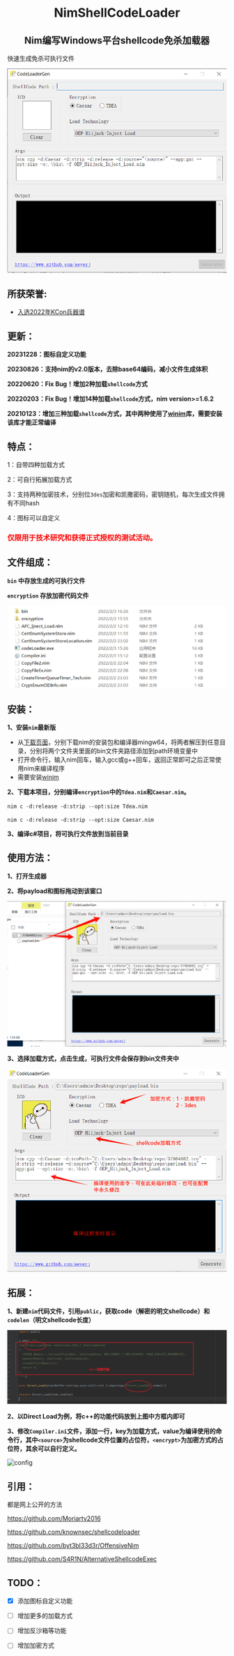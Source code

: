 <h1 align="center"> NimShellCodeLoader</h1><h2 align="center">Nim编写Windows平台shellcode免杀加载器</h2>
快速生成免杀可执行文件

![codeloader](pic/codeloader.png)

## 所获荣誉:

- [入选2022年KCon兵器谱](https://mp.weixin.qq.com/s/JohMsl1WD29LHCHuLf8mVQ)

## 更新：

**20231228：图标自定义功能**

**20230826：支持nim的v2.0版本，去除base64编码，减小文件生成体积**

**20220620：Fix Bug！增加2种加载`shellcode`方式**

**20220203：Fix Bug！增加14种加载`shellcode`方式，nim version>=1.6.2**

**20210123：增加三种加载`shellcode`方式，其中两种使用了[winim](https://github.com/khchen/winim)库，需要安装该库才能正常编译**

## 特点：

1：自带四种加载方式

2：可自行拓展加载方式

3：支持两种加密技术，分别位`3des`加密和凯撒密码，密钥随机，每次生成文件拥有不同hash

4：图标可以自定义

<h3 style="color: red;">仅限用于技术研究和获得正式授权的测试活动。</h3>

## 文件组成：

**`bin` 中存放生成的可执行文件**

**`encryption` 存放加密代码文件**

![file](pic/file.png)

## 安装：

**1、安装`nim`最新版**
 - 从[下载页面](https://nim-lang.org/install_windows.html)，分别下载nim的安装包和编译器mingw64，将两者解压到任意目录，分别将两个文件夹里面的bin文件夹路径添加到path环境变量中
 - 打开命令行，输入nim回车，输入gcc或g++回车，返回正常即可之后正常使用nim来编译程序
 - 需要安装[winim](https://github.com/khchen/winim)

**2、下载本项目，分别编译`encryption`中的`Tdea.nim`和`Caesar.nim`。**

`nim c -d:release -d:strip --opt:size Tdea.nim`

`nim c -d:release -d:strip --opt:size Caesar.nim`

**3、编译c#项目，将可执行文件放到当前目录**

## 使用方法：

**1、打开生成器**

**2、将payload和图标拖动到该窗口**

![first](pic/first.png)

**3、选择加载方式，点击生成，可执行文件会保存到bin文件夹中**

![second](pic/second.png)



## 拓展：

**1、新建`nim`代码文件，引用`public`，获取code（解密的明文shellcode）和`codelen`（明文shellcode长度）**

**![code](pic/code.png)**

**2、以Direct Load为例，将c++的功能代码放到上图中方框内即可**

**3、修改`Compiler.ini`文件，添加一行，key为加载方式，value为编译使用的命令行，其中`<source>`为shellcode文件位置的占位符，`<encrypt>`为加密方式的占位符，其余可以自行定义。**

![config](pic/config.png)

## 引用：

都是网上公开的方法

https://github.com/Moriarty2016

https://github.com/knownsec/shellcodeloader

https://github.com/byt3bl33d3r/OffensiveNim

https://github.com/S4R1N/AlternativeShellcodeExec

## TODO：

- [x] 添加图标自定义功能

- [ ] 增加更多的加载方式

- [ ] 增加反沙箱等功能

- [ ] 增加加密方式
